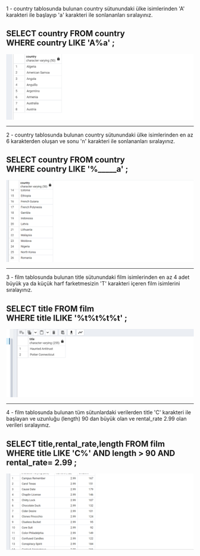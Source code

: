 1 - country tablosunda bulunan country sütunundaki ülke isimlerinden 'A' karakteri ile başlayıp 'a' karakteri ile sonlananları sıralayınız.

<h2>SELECT country FROM country <br>
WHERE country LIKE 'A%a' ; </h2>

![img.png](img.png)

--------------

2 - country tablosunda bulunan country sütunundaki ülke isimlerinden en az 6 karakterden oluşan ve sonu 'n' karakteri ile sonlananları sıralayınız.

<h2>SELECT country FROM country <br>
WHERE country LIKE '%_____a' ;</h2>

![img_1.png](img_1.png)

-------------------

3 - film tablosunda bulunan title sütunundaki film isimlerinden en az 4 adet büyük ya da küçük harf farketmesizin 'T' karakteri içeren film isimlerini sıralayınız.

<h2>SELECT title FROM film <br>
WHERE title ILIKE '%t%t%t%t' ; </h2>

![img_3.png](img_3.png)


--------------------

4 - film tablosunda bulunan tüm sütunlardaki verilerden title 'C' karakteri ile başlayan ve uzunluğu (length) 90 dan büyük olan ve rental_rate 2.99 olan verileri sıralayınız.

<h2> SELECT title,rental_rate,length FROM film <br>
WHERE title LIKE 'C%' AND length > 90 AND rental_rate= 2.99 ; </h2>

![img_2.png](img_2.png)